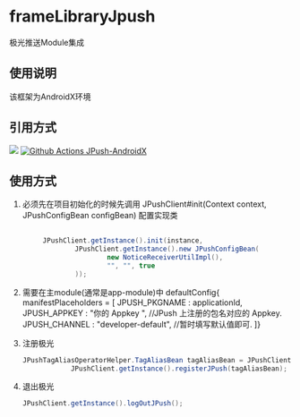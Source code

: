 # frameLibraryJpush
极光推送Module集成

## 使用说明
  该框架为AndroidX环境

## 引用方式
[![](https://jitpack.io/v/GitHubWebb/frameLibraryJpush.svg)](https://jitpack.io/#GitHubWebb/frameLibraryJpush)
[![Github Actions JPush-AndroidX](https://github.com/GitHubWebb/frameLibraryJpush/actions/workflows/Build-Release-JPush-AndroidX.yml/badge.svg)](https://github.com/GitHubWebb/frameLibraryJpush/actions/workflows/Build-Release-JPush-AndroidX.yml)

## 使用方式
1. 必须先在项目初始化的时候先调用 JPushClient#init(Context context, JPushConfigBean configBean)  配置实现类
   ```java
    
        JPushClient.getInstance().init(instance,
                JPushClient.getInstance().new JPushConfigBean(
                        new NoticeReceiverUtilImpl(),
                        "", "", true
                ));

    ```

2. 需要在主module(通常是app-module)中 
                        defaultConfig{
                                manifestPlaceholders = [
                                                            JPUSH_PKGNAME : applicationId,
                                                            JPUSH_APPKEY  : "你的 Appkey ", //JPush 上注册的包名对应的 Appkey.
                                                            JPUSH_CHANNEL : "developer-default", //暂时填写默认值即可.
                                                    ]}
                                                    
                            
3. 注册极光
    ```java
    JPushTagAliasOperatorHelper.TagAliasBean tagAliasBean = JPushClient.getInstance().getTagAliasBean(baseBean.data.getId());
                JPushClient.getInstance().registerJPush(tagAliasBean);
    ```                                     
4. 退出极光
    ```java
    JPushClient.getInstance().logOutJPush();
    ``` 